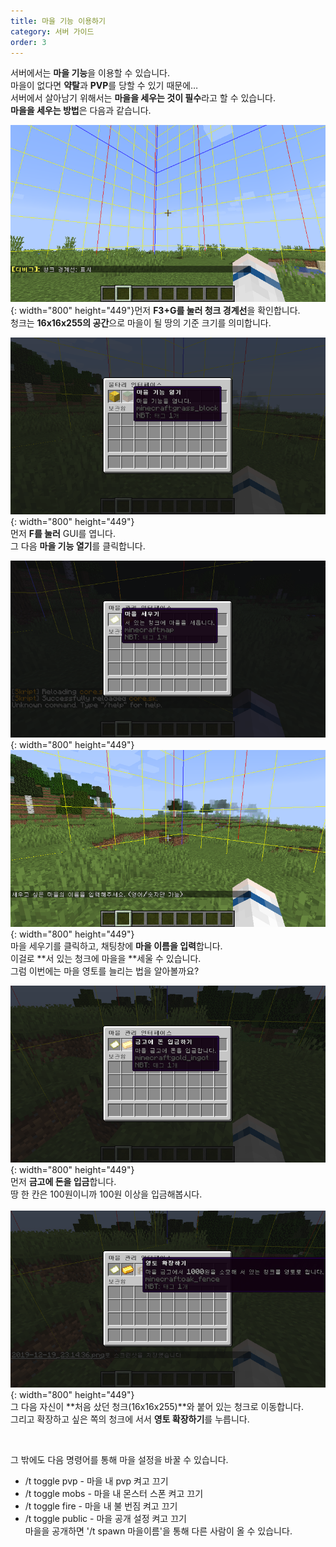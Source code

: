 ```yaml
---
title: 마을 기능 이용하기
category: 서버 가이드
order: 3
---
```


서버에서는 **마을 기능**을 이용할 수 있습니다.<br>마을이 없다면&nbsp;**약탈**과 **PVP**를 당할 수 있기 때문에…<br>서버에서 살아남기 위해서는&nbsp;**마을을 세우는 것이 필수**라고 할 수 있습니다.<br>**마을을 세우는 방법**은 다음과 같습니다.

![](/uploads/2019-12-19-23-00-14.png){: width="800" height="449"}먼저 **F3+G를 눌러 청크 경계선**을 확인합니다.<br>청크는 **16x16x255의 공간**으로 마을이 될 땅의 기준 크기를 의미합니다.

![](/uploads/2019-12-19-23-03-22.png){: width="800" height="449"}<br>먼저 **F를 눌러**&nbsp;GUI를 엽니다.<br>그 다음 **마을 기능 열기**를 클릭합니다.

![](/uploads/2019-12-19-23-12-56.png){: width="800" height="449"}<br>![](/uploads/2019-12-19-23-04-27.png){: width="800" height="449"}<br>마을 세우기를 클릭하고, 채팅창에 **마을 이름을 입력**합니다.<br>이걸로 **서 있는 청크에 마을을&nbsp;**세울 수 있습니다.<br>그럼 이번에는 마을 영토를 늘리는 법을 알아볼까요?

![](/uploads/2019-12-19-23-14-36.png){: width="800" height="449"}<br>먼저 **금고에 돈을 입금**합니다.<br>땅 한 칸은 100원이니까 100원 이상을 입금해봅시다.<br><br>![](/uploads/2019-12-19-23-14-44.png){: width="800" height="449"}<br>그 다음 자신이 **처음 샀던 청크(16x16x255)**와 붙어 있는 청크로 이동합니다.<br>그리고 확장하고 싶은 쪽의 청크에 서서 **영토 확장하기**를 누릅니다.

&nbsp;

그 밖에도 다음 명령어를 통해 마을 설정을 바꿀 수 있습니다.

* /t toggle pvp - 마을 내 pvp 켜고 끄기
* /t toggle mobs - 마을 내 몬스터 스폰 켜고 끄기
* /t toggle fire - 마을 내 불 번짐 켜고 끄기
* /t toggle public - 마을 공개 설정 켜고 끄기<br>마을을 공개하면 '/t spawn 마을이름'을 통해 다른 사람이 올 수 있습니다.